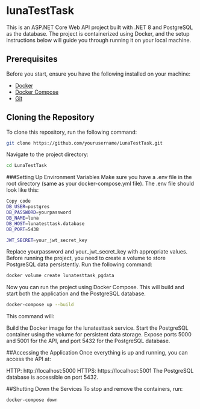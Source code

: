 # lunaTestTask
This is an ASP.NET Core Web API project built with .NET 8 and PostgreSQL as the database. The project is containerized using Docker, and the setup instructions below will guide you through running it on your local machine.

## Prerequisites

Before you start, ensure you have the following installed on your machine:

- [Docker](https://docs.docker.com/get-docker/)
- [Docker Compose](https://docs.docker.com/compose/install/)
- [Git](https://git-scm.com/)

## Cloning the Repository

To clone this repository, run the following command:
```bash
git clone https://github.com/yourusername/LunaTestTask.git
```
Navigate to the project directory:
``` bash
cd LunaTestTask
```
###Setting Up Environment Variables
Make sure you have a .env file in the root directory (same as your docker-compose.yml file). The .env file should look like this:

``` bash
Copy code
DB_USER=postgres
DB_PASSWORD=yourpassword
DB_NAME=luna
DB_HOST=lunatesttask.database
DB_PORT=5438

JWT_SECRET=your_jwt_secret_key
```
Replace yourpassword and your_jwt_secret_key with appropriate values.
Before running the project, you need to create a volume to store PostgreSQL data persistently. Run the following command:

```bash
docker volume create lunatesttask_pgdata
```
Now you can run the project using Docker Compose. This will build and start both the application and the PostgreSQL database.
```bash
docker-compose up --build
```
This command will:

Build the Docker image for the lunatesttask service.
Start the PostgreSQL container using the volume for persistent data storage.
Expose ports 5000 and 5001 for the API, and port 5432 for the PostgreSQL database.

##Accessing the Application
Once everything is up and running, you can access the API at:

HTTP: http://localhost:5000
HTTPS: https://localhost:5001
The PostgreSQL database is accessible on port 5432.

##Shutting Down the Services
To stop and remove the containers, run:

```bash
docker-compose down
```










